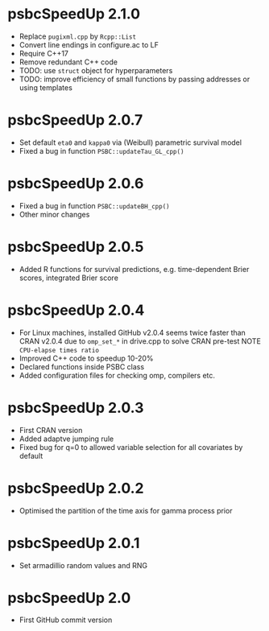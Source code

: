 # psbcSpeedUp 2.1.0

* Replace `pugixml.cpp` by `Rcpp::List`
* Convert line endings in configure.ac to LF
* Require C++17
* Remove redundant C++ code
* TODO: use `struct` object for hyperparameters
* TODO: improve efficiency of small functions by passing addresses or using templates

# psbcSpeedUp 2.0.7

* Set default `eta0` and `kappa0` via (Weibull) parametric survival model
* Fixed a bug in function `PSBC::updateTau_GL_cpp()`

# psbcSpeedUp 2.0.6

* Fixed a bug in function `PSBC::updateBH_cpp()`
* Other minor changes

# psbcSpeedUp 2.0.5

* Added R functions for survival predictions, e.g. time-dependent Brier scores, integrated Brier score

# psbcSpeedUp 2.0.4

* For Linux machines, installed GitHub v2.0.4 seems twice faster than CRAN v2.0.4 due to `omp_set_*` in drive.cpp to solve CRAN pre-test NOTE `CPU-elapse times ratio`
* Improved C++ code to speedup 10-20%
* Declared functions inside PSBC class
* Added configuration files for checking omp, compilers etc.

# psbcSpeedUp 2.0.3

* First CRAN version
* Added adaptve jumping rule
* Fixed bug for q=0 to allowed variable selection for all covariates by default

# psbcSpeedUp 2.0.2

* Optimised the partition of the time axis for gamma process prior

# psbcSpeedUp 2.0.1

* Set armadillio random values and RNG

# psbcSpeedUp 2.0

* First GitHub commit version
